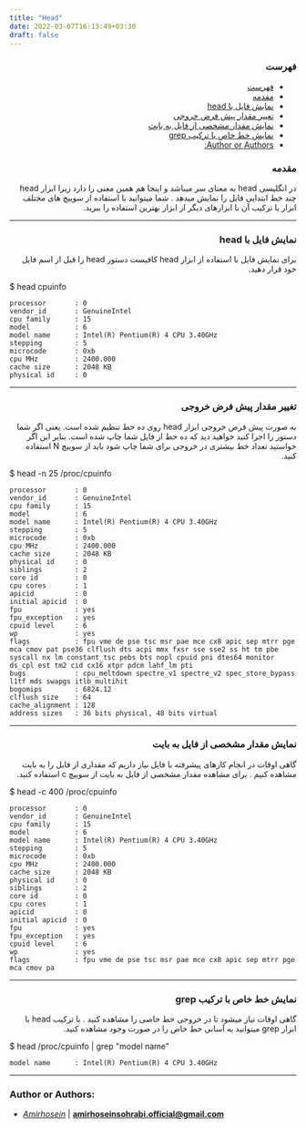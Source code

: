 ```yaml
---
title: "Head"
date: 2022-03-07T16:13:49+03:30
draft: false
---
```





<div dir='rtl'>

### فهرست

- [فهرست](#فهرست)
- [مقدمه](#مقدمه)
- [نمایش فایل با head](#نمایش-فایل-با-head)
- [تغییر مقدار پیش فرض خروجی](#تغییر-مقدار-پیش-فرض-خروجی)
- [نمایش مقدار مشخصی از فایل به بایت](#نمایش-مقدار-مشخصی-از-فایل-به-بایت)
- [نمایش خط خاص با ترکیب grep](#نمایش-خط-خاص-با-ترکیب-grep)
- [Author or Authors:](#author-or-authors)
</div>


<div dir='rtl'>

### مقدمه


در انگلیسی head به معنای سر میباشد و اینجا هم همین معنی را دارد زیرا ابزار head
چند خط ابتدایی فایل را نمایش میدهد . شما میتوانید با استفاده از سوییچ های مختلف ابزار یا ترکیب آن با ابزارهای دیگر از ابزار بهترین استفاده را ببرید.
</div>

---

<div dir='rtl'>

### نمایش فایل با head

برای نمایش فایل با استفاده از ابزار head 
کافیست دستور head 
را قبل از اسم فایل خود قرار دهید.

</div>
$ head cpuinfo 

    processor       : 0
    vendor_id       : GenuineIntel
    cpu family      : 15
    model           : 6
    model name      : Intel(R) Pentium(R) 4 CPU 3.40GHz
    stepping        : 5
    microcode       : 0xb
    cpu MHz         : 2400.000
    cache size      : 2048 KB
    physical id     : 0

---
<div dir='rtl'>

### تغییر مقدار پیش فرض خروجی

به صورت پیش فرض خروجی ابزار head 
روی ده خط تنظیم شده است. یعنی اگر شما دستور را اجرا کنید خواهید دید که ده خط از فایل شما چاپ شده است. بنابر این اگر خواستید تعداد خط بیشتری در خروجی برای شما چاپ شود باید از سوییچ N استفاده کنید.

</div>
$ head -n 25 /proc/cpuinfo

    processor       : 0
    vendor_id       : GenuineIntel
    cpu family      : 15
    model           : 6
    model name      : Intel(R) Pentium(R) 4 CPU 3.40GHz
    stepping        : 5
    microcode       : 0xb
    cpu MHz         : 2400.000
    cache size      : 2048 KB
    physical id     : 0
    siblings        : 2
    core id         : 0
    cpu cores       : 1
    apicid          : 0
    initial apicid  : 0
    fpu             : yes
    fpu_exception   : yes
    cpuid level     : 6
    wp              : yes
    flags           : fpu vme de pse tsc msr pae mce cx8 apic sep mtrr pge mca cmov pat pse36 clflush dts acpi mmx fxsr sse sse2 ss ht tm pbe syscall nx lm constant_tsc pebs bts nopl cpuid pni dtes64 monitor ds_cpl est tm2 cid cx16 xtpr pdcm lahf_lm pti
    bugs            : cpu_meltdown spectre_v1 spectre_v2 spec_store_bypass l1tf mds swapgs itlb_multihit
    bogomips        : 6824.12
    clflush size    : 64
    cache_alignment : 128
    address sizes   : 36 bits physical, 48 bits virtual
                    

---
<div dir='rtl'>

### نمایش مقدار مشخصی از فایل به بایت
گاهی اوقات در انجام کارهای پیشرفته با فایل نیاز داریم که مقداری از فایل را به بایت مشاهده کنیم . برای مشاهده مقدار مشخصی از فایل به بایت از سوییچ c استفاده کنید.

</div>
$ head -c 400 /proc/cpuinfo

    processor       : 0
    vendor_id       : GenuineIntel
    cpu family      : 15
    model           : 6
    model name      : Intel(R) Pentium(R) 4 CPU 3.40GHz
    stepping        : 5
    microcode       : 0xb
    cpu MHz         : 2400.000
    cache size      : 2048 KB
    physical id     : 0
    siblings        : 2
    core id         : 0
    cpu cores       : 1
    apicid          : 0
    initial apicid  : 0
    fpu             : yes
    fpu_exception   : yes
    cpuid level     : 6
    wp              : yes
    flags           : fpu vme de pse tsc msr pae mce cx8 apic sep mtrr pge mca cmov pa                                                           
---

<div dir='rtl'>

### نمایش خط خاص با ترکیب grep

گاهی اوقات نیاز میشود تا در خروجی خط خاصی را مشاهده کنید . با ترکیب head با ابزار grep میتوانید به آسانی خط خاص را در صورت وجود مشاهده کنید.

</div>
$ head /proc/cpuinfo | grep "model name"

    model name      : Intel(R) Pentium(R) 4 CPU 3.40GHz
                                

---

### Author or Authors:

- *[Amirhosein](https://github.com/amirhoseinsb)* | **<amirhoseinsohrabi.official@gmail.com>**

